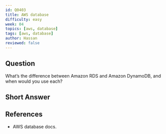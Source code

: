 ```yaml
---
id: Q0403
title: AWS database
difficulty: easy
week: 04
topics: [aws, database]
tags: [aws, database]
author: Hassan
reviewed: false
---
```


## Question
What’s the difference between Amazon RDS and Amazon DynamoDB, and when would you use each?

## Short Answer

## References
- AWS database docs.
